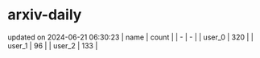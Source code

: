 # arxiv-daily
updated on 2024-06-21 06:30:23
| name | count |
| - | - |
| user_0 | 320 |
| user_1 | 96 |
| user_2 | 133 |
